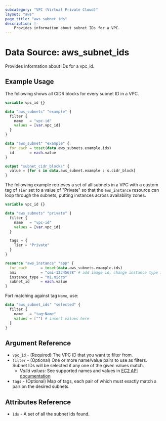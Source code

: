 ```yaml
---
subcategory: "VPC (Virtual Private Cloud)"
layout: "aws"
page_title: "aws_subnet_ids"
description: |-
    Provides information about subnet IDs for a VPC.
---
```


# Data Source: aws_subnet_ids

Provides information about IDs for a vpc_id.

## Example Usage

The following shows all CIDR blocks for every subnet ID in a VPC.

```terraform
variable vpc_id {}

data "aws_subnets" "example" {
  filter {
    name   = "vpc-id"
    values = [var.vpc_id]
  }
}

data "aws_subnet" "example" {
  for_each = toset(data.aws_subnets.example.ids)
  id       = each.value
}

output "subnet_cidr_blocks" {
  value = [for s in data.aws_subnet.example : s.cidr_block]
}
```

The following example retrieves a set of all subnets in a VPC with a custom
tag of `Tier` set to a value of "Private" so that the `aws_instance` resource
can loop through the subnets, putting instances across availability zones.

```terraform
variable vpc_id {}

data "aws_subnets" "private" {
  filter {
    name   = "vpc-id"
    values = [var.vpc_id]
  }

  tags = {
    Tier = "Private"
  }
}

resource "aws_instance" "app" {
  for_each      = toset(data.aws_subnets.example.ids)
  ami           = "cmi-12345678" # add image id, change instance type if needed
  instance_type = "m1.micro"
  subnet_id     = each.value
}
```

Fort matching against tag `Name`, use:

```terraform
data "aws_subnet_ids" "selected" {
  filter {
    name   = "tag:Name"
    values = [""] # insert values here
  }
}
```

## Argument Reference

* `vpc_id` - (Required) The VPC ID that you want to filter from.
* `filter` - (Optional) One or more name/value pairs to use as filters.
  Subnet IDs will be selected if any one of the given values match.
    * _Valid values:_ See supported names and values in [EC2 API documentation][describe-subnets]
* `tags` - (Optional) Map of tags, each pair of which must exactly match
  a pair on the desired subnets.

## Attributes Reference

* `ids` - A set of all the subnet ids found.

[describe-subnets]: https://docs.cloud.croc.ru/en/api/ec2/subnets/DescribeSubnets.html
[tf-subnets]: subnets.html
